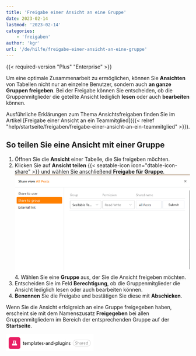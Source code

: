 ```yaml
---
title: 'Freigabe einer Ansicht an eine Gruppe'
date: 2023-02-14
lastmod: '2023-02-14'
categories:
    - 'freigaben'
author: 'kgr'
url: '/de/hilfe/freigabe-einer-ansicht-an-eine-gruppe'
---
```


{{< required-version "Plus" "Enterprise" >}}

Um eine optimale Zusammenarbeit zu ermöglichen, können Sie **Ansichten** von Tabellen nicht nur an einzelne Benutzer, sondern auch **an ganze Gruppen freigeben**. Bei der Freigabe können Sie entscheiden, ob die Gruppenmitglieder die geteilte Ansicht lediglich **lesen** oder auch **bearbeiten** können.

Ausführliche Erklärungen zum Thema Ansichtsfreigaben finden Sie im Artikel [Freigabe einer Ansicht an ein Teammitglied]({{< relref "help/startseite/freigaben/freigabe-einer-ansicht-an-ein-teammitglied" >}}).

## So teilen Sie eine Ansicht mit einer Gruppe

1. Öffnen Sie die **Ansicht** einer Tabelle, die Sie freigeben möchten.
2. Klicken Sie auf **Ansicht teilen** {{< seatable-icon icon="dtable-icon-share" >}} und wählen Sie anschließend **Freigabe für Gruppe**.
   ![Freigabe einer Ansicht an eine Gruppe](images/Freigabe-einer-Ansicht-an-eine-Gruppe.png)4. Wählen Sie eine **Gruppe** aus, der Sie die Ansicht freigeben möchten.
3. Entscheiden Sie im Feld **Berechtigung**, ob die Gruppenmitglieder die Ansicht lediglich lesen oder auch bearbeiten können.
4. **Benennen** Sie die Freigabe und bestätigen Sie diese mit **Abschicken**.

Wenn Sie die Ansicht erfolgreich an eine Gruppe freigegeben haben, erscheint sie mit dem Namenszusatz **Freigegeben** bei allen Gruppenmitgliedern im Bereich der entsprechenden Gruppe auf der **Startseite**.

![Geteilte Ansicht in einer Gruppe auf der Startseite](images/Geteilte-Ansicht-in-einer-Gruppe-auf-der-Startseite.png)
